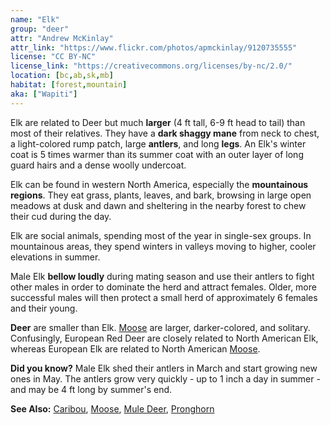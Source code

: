 ```yaml
---
name: "Elk"
group: "deer"
attr: "Andrew McKinlay"
attr_link: "https://www.flickr.com/photos/apmckinlay/9120735555"
license: "CC BY-NC"
license_link: "https://creativecommons.org/licenses/by-nc/2.0/"
location: [bc,ab,sk,mb]
habitat: [forest,mountain]
aka: ["Wapiti"]
---
```

Elk are related to Deer but much **larger** (4 ft tall, 6-9 ft head to tail) than most of their relatives. They have a **dark shaggy mane** from neck to chest, a light-colored rump patch, large **antlers**, and long **legs**. An Elk's winter coat is 5 times warmer than its summer coat with an outer layer of long guard hairs and a dense woolly undercoat.

Elk can be found in western North America, especially the **mountainous regions**. They eat grass, plants, leaves, and bark, browsing in large open meadows at dusk and dawn and sheltering in the nearby forest to chew their cud during the day.

Elk are social animals, spending most of the year in single-sex groups. In mountainous areas, they spend winters in valleys moving to higher, cooler elevations in summer.

Male Elk **bellow loudly** during mating season and use their antlers to fight other males in order to dominate the herd and attract females. Older, more successful males will then protect a small herd of approximately 6 females and their young.

__Deer__ are smaller than Elk. [Moose](/{{section}}/moose) are larger, darker-colored, and solitary. Confusingly, European Red Deer are closely related to North American Elk, whereas European Elk are related to North American [Moose](/{{section}}/moose).

**Did you know?** Male Elk shed their antlers in March and start growing new ones in May. The antlers grow very quickly - up to 1 inch a day in summer - and may be 4 ft long by summer's end.

<!-- generated, do not edit -->
**See Also:**
[Caribou](/{{section}}/caribou),
[Moose](/{{section}}/moose),
[Mule Deer](/{{section}}/muledeer),
[Pronghorn](/{{section}}/pronghorn)
